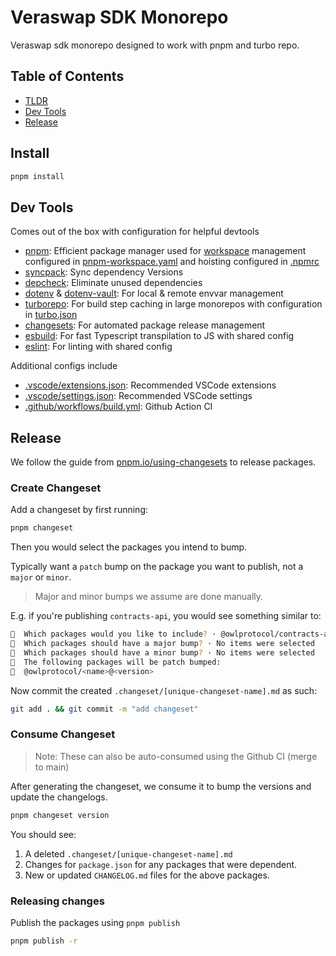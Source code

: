 # Veraswap SDK Monorepo

Veraswap sdk monorepo designed to work with pnpm and turbo repo.

## Table of Contents

- [TLDR](#tldr)
- [Dev Tools](#dev-tools)
- [Release](#release)

## Install
```bash
pnpm install
```

## Dev Tools
Comes out of the box with configuration for helpful devtools
- [pnpm](https://pnpm.io/): Efficient package manager used for [workspace](https://pnpm.io/workspaces) management configured in [pnpm-workspace.yaml](./pnpm-workspace.yaml) and hoisting configured in [.npmrc](./.npmrc)
- [syncpack](https://github.com/JamieMason/syncpack): Sync dependency Versions
- [depcheck](https://github.com/depcheck/depcheck): Eliminate unused dependencies
- [dotenv](https://github.com/motdotla/dotenv) & [dotenv-vault](https://github.com/dotenv-org/dotenv-vault): For local & remote envvar management
- [turborepo](https://turbo.build/repo/docs): For build step caching in large monorepos with configuration in [turbo.json](./turbo.json)
- [changesets](https://github.com/changesets/changesets): For automated package release management
- [esbuild](https://esbuild.github.io/): For fast Typescript transpilation to JS with shared config
- [eslint](https://eslint.org/): For linting with shared config

Additional configs include
- [.vscode/extensions.json](./.vscode/extensions.json): Recommended VSCode extensions
- [.vscode/settings.json](./.vscode/settings.json): Recommended VSCode settings
- [.github/workflows/build.yml](./github/workflows/build.yml): Github Action CI

## Release
We follow the guide from [pnpm.io/using-changesets](https://pnpm.io/using-changesets) to release packages.

### Create Changeset
Add a changeset by first running:

```bash
pnpm changeset
```

Then you would select the packages you intend to bump.

Typically want a `patch` bump on the package you want to publish, not a `major` or `minor`.

> Major and minor bumps we assume are done manually.

E.g. if you're publishing `contracts-api`, you would see something similar to:

```bash
🦋  Which packages would you like to include? · @owlprotocol/contracts-api
🦋  Which packages should have a major bump? · No items were selected
🦋  Which packages should have a minor bump? · No items were selected
🦋  The following packages will be patch bumped:
🦋  @owlprotocol/<name>@<version>
```

Now commit the created `.changeset/[unique-changeset-name].md` as such:

```bash
git add . && git commit -m "add changeset"
```

### Consume Changeset
> Note: These can also be auto-consumed using the Github CI (merge to main)

After generating the changeset, we consume it to bump the versions and update the changelogs.

```bash
pnpm changeset version
```

You should see:

1. A deleted `.changeset/[unique-changeset-name].md`
2. Changes for `package.json` for any packages that were dependent.
3. New or updated `CHANGELOG.md` files for the above packages.

### Releasing changes

Publish the packages using `pnpm publish`

```bash
pnpm publish -r
```
